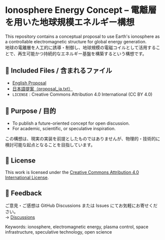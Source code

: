 # Ionosphere Energy Concept – 電離層を用いた地球規模エネルギー構想

This repository contains a conceptual proposal to use Earth's ionosphere as a controllable electromagnetic structure for global energy generation.  
地球の電離層を人工的に誘導・制御し、地球規模の電磁コイルとして活用することで、再生可能かつ持続的なエネルギー基盤を構築するという構想です。

## 🔹 Included Files / 含まれるファイル

- [English Proposal](./proposal_en.txt)
- [日本語提案（proposal_ja.txt）](./proposal_ja.txt)
- `LICENSE` : Creative Commons Attribution 4.0 International (CC BY 4.0)

## 🔹 Purpose / 目的

- To publish a future-oriented concept for open discussion.
- For academic, scientific, or speculative inspiration.

この構想は、現実の実装を前提としたものではありませんが、物理的・技術的に検討可能な起点となることを目指しています。

## 🔹 License

This work is licensed under the [Creative Commons Attribution 4.0 International License](https://creativecommons.org/licenses/by/4.0/).

## 💬 Feedback

ご意見・ご感想は GitHub Discussions または Issues にてお気軽にお寄せください。  
→ [Discussions](https://github.com/tadi-karuma/ionosphere-energy-concept/discussions)

Keywords: ionosphere, electromagnetic energy, plasma control, space infrastructure, speculative technology, open science
